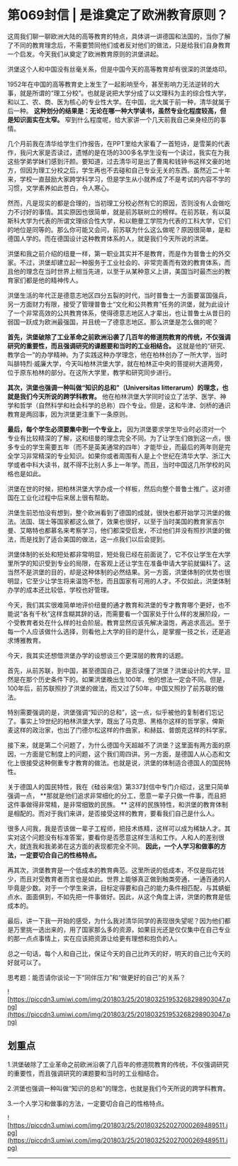 # 第069封信 | 是谁奠定了欧洲教育原则？

这周我们聊一聊欧洲大陆的高等教育的特点，具体讲一讲德国和法国的，当你了解了不同的教育理念后，不需要赞同他们或者反对他们的做法，只是给我们自身教育一个启发。今天我们从奠定了欧洲教育原则的洪堡讲起。

洪堡这个人和中国没有丝毫关系，但是中国今天的高等教育却有很深的洪堡烙印。

1952年在中国的高等教育史上发生了一起影响至今，甚至影响力无法逆转的大事，就是所谓的“理工分校”。也就是说把大学分成了以文理科为主的综合性大学，和以工、农、商、医为核心的专业性大学。在中国，北大属于前一种，清华就属于后一种。 **这种划分的结果是：无论在哪一种大学读书，虽然专业化程度较高，但是知识面实在太窄。** 窄到什么程度呢，给大家讲一个几天前我自己亲身经历的事情。

几个月前我在清华给学生们作报告，在PPT里给大家看了一首短诗，是雪莱的代表作，我问大家是否读过，遗憾的是在场的300多名学生没有一个读过，我实在为我这些学弟学妹们感到汗颜。要知道，过去清华可是出了曹禺和钱钟书这样文豪的地方，但因为理工分校之后，学生再也不去碰和自己专业无关的东西。虽然近二十年来，学校一直鼓励大家跨学科学习，但是学生从小就养成了不是考试的内容不学的习惯，文学素养如此苍白，令人寒心。

然而，凡是现实的都是合理的，当初理工分校必然有它的原因，否则没有人会做吃力不讨好的事情。其实原因也很简单，就是前苏联树立的榜样。在前苏联，有以莫斯科大学为代表的所谓文理综合性大学，和以鲍曼工学院为代表的工科大学，它们的地位是同等的。那么你可能又会问，前苏联为什么这么做呢？原因很简单，是和德国人学的。而在德国设计这种教育体系的人，就是我们今天所说的洪堡。

洪堡和我之前介绍的纽曼一样，第一职业其实并不是教育，而是作为普鲁士的外交家。不过，洪堡却建立起一种服务于工业社会的、非常完善而有效的教育体系，而且他的理念在当时世界上相当先进，以至于从某种意义上讲，美国当时最杰出的教育家们都是他的精神传人。

洪堡生活的年代正是德意志地区四分五裂的时代，当时普鲁士一方面要富国强兵，另一方面财力有限，接受了管理普鲁士“文化和公共教育”任务的洪堡，就为此设计了一个非常高效的公共教育体系，使得德意志地区人才辈出，也让普鲁士从昔日的弱国一跃成为欧洲最强国，并且统一了德意志地区。那么洪堡是怎么做的呢？

 **首先，洪堡破除了工业革命之前欧洲沿袭了几百年的修道院教育的传统，不仅强调研究的重要性，而且强调研究的课题要和当时的工业相结合。** 这就是他的“研究、教学合一”的办学精神。为了实践这种办学理念，他在柏林创办了一所大学，当时叫腓特烈·威廉大学，今天叫柏林洪堡大学，就在柏林正中央的菩提树大道两旁，位于原东柏林的部分。在这所大学里，教学和研究同步进行。

 **其次，洪堡也强调一种叫做“知识的总和”（Universitas litterarum）的理念，也就是我们今天所说的跨学科教育。** 他在柏林洪堡大学同时设立了法学、医学、神学和哲学（自然科学和社会科学的总称）四个专业。但是，这和牛津、剑桥的通识教育是两回事，因为洪堡更注重下一条原则。

 **最后，每个学生必须要集中到一个专业上，** 因为洪堡要求学生毕业时必须对一个专业有比较精深的了解，这和纽曼的理念完全不同。为了让学生们做到这一点，很多专业的学生需要五年（而不是英美通常的四年）才能毕业，而最后的两年则是完全学习非常精深的专业知识。如果你或者周围有人是上个世纪在清华大学、浙江大学或者中科大读书，就不得不比别人多上一年学。而且，当时中国这几所学校的风格也是如此。

洪堡在世的时候，把柏林洪堡大学办成一个样板，然后向整个普鲁士推广。这对德国在工业化过程中后来居上很有帮助。

洪堡生前恐怕没有想到，整个欧洲看到了德国的成就，很快也都开始学习洪堡的做法。法国、瑞士等国家都这么做了，效果也很好，以至于当时美国的教育家吉尔曼、艾略特也都慕名来考察学习，他们都深受启发，不过他们并没有照抄洪堡的做法，而是找到了适合美国的做法，这一点我们以后会提到。

洪堡体制的长处和短处都非常明显，短处我已经在前面说了，它不仅让学生在大学里所学的知识受到专业的局限，在客观上还让学生在准备申请大学前就偏科了。这当然不是洪堡的目的，却是这种体制的必然结果。另一方面，洪堡体制的优势也很明显，它至少让学生将来温饱不愁，而且国家有可用的人才。不仅如此，洪堡体制办学的成本还比较低，学校也好管理。

今天，我们其实很难简单地评价纽曼的通才教育和洪堡的专才教育哪个更好，也不能说“各有千秋”这样含糊其辞的话，而需要看一个国家处于什么样的发展阶段，一个受教育者处在什么样的社会阶层。教育显然应该先解决温饱，再追求高远。至于每一个人应该做什么选择，则看他上大学的目的是什么，是掌握一技之长，还是追求博雅教育。

今天，我其实还想借洪堡办学的设想谈三个更深层的教育的话题。

首先，从前苏联，到中国，甚至德国自己，是否读懂了洪堡？洪堡设计的大学，显然是在那个历史条件下的。如果洪堡晚出生100年，他的想法一定会不同。但是，100年后，前苏联照抄了洪堡的做法，而又过了50年，中国又照抄了前苏联的做法。

特别需要强调的是，洪堡强调“知识的总和”，这一点，似乎被他的复制者们忘记了。事实上19世纪的柏林洪堡大学，既出了马克思、黑格尔这样的哲学家，俾斯麦这样的政治家，也出了门德尔松这样的作曲家，和赫兹、普朗克这样的科学家。

接下来，就是第二个问题了，为什么德国今天超越不了洪堡？这里面有两方面的原因，一方面是它制度上的问题，这个我们周四讲。另一方面，是德国人从心态和文化上很接受这种侧重专才教育的做法。也就是说，洪堡的体制适合德国人的国民特性。

关于德国人的国民特性，我在《硅谷来信》第337封信中专门介绍过，这里只简单强调一点， **那就是他们追求非常细化的分工，愿意一辈子只做一件事，而且把这件事做得非常精，是非常细致的民族。 ** 这样的民族特性，和洪堡的教育体制是相配的。而对于我们来讲，是否接受这样的教育，要看我们自己是什么人。

很多人问我，我是否该做一辈子工程师，把技术练精，这样可以成为稀缺人才。其实对这个问题没有标准答案，要看你是否愿意这样生活和工作。人和人的差别很大，就连我和我弟弟在这方面的表现都完全不同。 **因此，一个人学习和做事的方法，一定要切合自己的性格特点。**

再其次，洪堡教育是一个低成本的教育典范。这里所说的低成本，不仅是指花钱少，而且对受教育者而言也是如此。世界上能够真正做到触类旁通，一通百通的人毕竟是少数。对于一个学生来讲，目标定得要和自己的能力条件相匹配，与其蜻蜓点水、面面俱到，不如先把一件事做好。因此，从这个角度上讲，洪堡的教育是低成本的。

最后，讲一下我一开始的感受，为什么我对清华同学的表现很失望呢？因为他们都是万里挑一选出来的，用了国家那么多的资源，如果目光还是仅仅集中在自己专业的那一点点事情上，实在应该把资源让给更有理想和抱负的人。

总之一句话，每个人和自己比，保证今天的自己比昨天的好，明天的自己比今天的好就可以了。

思考题：能否请你谈论一下“同伴压力”和“做更好的自己”的关系？

![https://piccdn3.umiwi.com/img/201803/25/201803251953268298903047.png](https://piccdn3.umiwi.com/img/201803/25/201803251953268298903047.png)

## 划重点

1.洪堡破除了工业革命之前欧洲沿袭了几百年的修道院教育的传统，不仅强调研究的重要性，而且强调研究的课题要和当时的工业相结合。

2.洪堡也强调一种叫做“知识的总和”的理念，也就是我们今天所说的跨学科教育。

3.一个人学习和做事的方法，一定要切合自己的性格特点。


![https://piccdn3.umiwi.com/img/201803/25/201803252027000269489511.jpg](https://piccdn3.umiwi.com/img/201803/25/201803252027000269489511.jpg)

---
